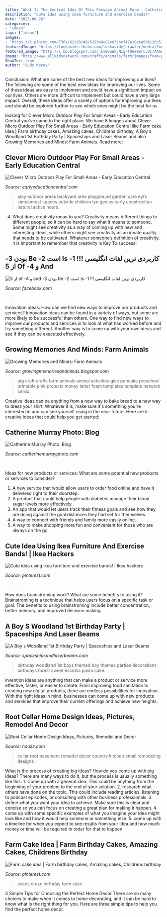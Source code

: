 ```yaml
---
title: "What Is The Central Idea Of This Passage Animal Farm : Catherine Murray Photo: Blog"
description: "Cute idea using ikea furniture and exercise bands!"
date: "2023-06-26"
categories:
- "ideas"
tags: ["ideas"]
images:
- "https://i.pinimg.com/736x/62/93/48/629348c82e63cbef47e10eea5db120c5--stuffed-animal-zoo-stuffed-animal-storage.jpg"
featuredImage: "https://lookaside.fbsbx.com/lookaside/crawler/media/?media_id=105985174556374"
featured_image: "http://1.bp.blogspot.com/_LvEDuWF3NIg/TUee9ZruvDI/AAAAAAAAAuU/4DEaVAE8tms/s1600/EC_SausageTasting_PhotoKitchen_MG_1852.jpg"
image: "http://www.allkidsnetwork.com/crafts/animals/farm/images/foam-pig-craft.jpg"
ShowToc: true
author: "Judy Kozey"
---
```



Conclusion: What are some of the best new ideas for improving our lives?
The following are some of the best new ideas for improving our lives. Some of these ideas are easy to implement and could have a significant impact on our lives. Others are more difficult to implement but could have a very large impact. Overall, these ideas offer a variety of options for improving our lives and should be explored further to see which ones might be the best for us.

	

		
looking for Clever Micro Outdoor Play For Small Areas - Early Education Central you've came to the right place. We have 8 Images about Clever Micro Outdoor Play For Small Areas - Early Education Central like Farm cake idea | Farm birthday cakes, Amazing cakes, Childrens birthday, A Boy s Woodland 1st Birthday Party | Spaceships and Laser Beams and also Growing Memories and Minds: Farm Animals. Read more:
		
    
## Clever Micro Outdoor Play For Small Areas - Early Education Central

<img loading=lazy src="https://www.earlyeducationcentral.com/wp-content/uploads/2015/12/10980726_621223828007774_8407318760259613481_n.jpg" onerror="this.onerror=null;this.src='https://tse1.mm.bing.net/th?id=OIP.011osSyJHpqXF9H-t9kFvgHaFj&amp;pid=15.1';" alt="Clever Micro Outdoor Play For Small Areas - Early Education Central">

_Source: earlyeducationcentral.com_

>play outdoor areas backyard area playground garden care eyfs simplemost spaces outside children lyn genius early construction natural active hours. 

	

4. What does creativity mean to you?
Creativity means different things to different people, so it can be hard to say what it means to someone. Some might see creativity as a way of coming up with new and interesting ideas, while others might see creativity as an innate quality that needs to be cultivated. Whatever someone’s definition of creativity, it is important to remember that creativity is Key To success!

    
## ‫کاربردی ترین لغات انگلیسی !!! 1- Is است 2- Be بودن 3- And و 4- Of از 5

<img loading=lazy src="https://lookaside.fbsbx.com/lookaside/crawler/media/?media_id=105985174556374" onerror="this.onerror=null;this.src='https://tse2.mm.bing.net/th?id=OIP.1-djBB0KGhB1a_xpnUFUsQHaHa&amp;pid=15.1';" alt="‫کاربردی ترین لغات انگلیسی !!! 1- is است 2- be بودن 3- and و 4- of از 5">

_Source: facebook.com_

>. 

	

Innovation ideas: How can we find new ways to improve our products and services?
Innovation ideas can be found in a variety of ways, but some are more likely to be successful than others. One way to find new ways to improve our products and services is to look at what has worked before and try something different. Another way is to come up with your own ideas and see if they can be executed effectively.

    
## Growing Memories And Minds: Farm Animals

<img loading=lazy src="http://www.allkidsnetwork.com/crafts/animals/farm/images/foam-pig-craft.jpg" onerror="this.onerror=null;this.src='https://tse2.mm.bing.net/th?id=OIP.FUluC2Wd5t5hF_1H9StRtwAAAA&amp;pid=15.1';" alt="Growing Memories and Minds: Farm Animals">

_Source: growingmemoriesandminds.blogspot.com_

>pig craft crafts farm animals animal activities give pancake preschool printable pink projects money letter foam templates template network cerdo. 

	

Creative ideas can be anything from a new way to bake bread to a new way to dress your shirt. Whatever it is, make sure it's something you're interested in and can see yourself using in the near future. Here are 5 creative ideas that could help you get started: 

    
## Catherine Murray Photo: Blog

<img loading=lazy src="http://1.bp.blogspot.com/_LvEDuWF3NIg/TUee9ZruvDI/AAAAAAAAAuU/4DEaVAE8tms/s1600/EC_SausageTasting_PhotoKitchen_MG_1852.jpg" onerror="this.onerror=null;this.src='https://tse1.mm.bing.net/th?id=OIP.dcHjrBh__t59wIWyliw62AHaLG&amp;pid=15.1';" alt="Catherine Murray Photo: Blog">

_Source: catherinemurrayphoto.com_

>. 

	

Ideas for new products or services: What are some potential new products or services to consider?
1. A new service that would allow users to order food online and have it delivered right to their doorstep.
2. A product that could help people with diabetes manage their blood sugar levels more effectively.
3. An app that would let users track their fitness goals and see how they are doing against the goal distances they had set for themselves.
4. A way to connect with friends and family more easily online.
5. A way to make shopping more fun and convenient for those who are always on the go.

    
## Cute Idea Using Ikea Furniture And Exercise Bands! | Ikea Hackers

<img loading=lazy src="https://i.pinimg.com/736x/62/93/48/629348c82e63cbef47e10eea5db120c5--stuffed-animal-zoo-stuffed-animal-storage.jpg" onerror="this.onerror=null;this.src='https://tse4.mm.bing.net/th?id=OIP.h9vv_l-9Eb1vW13EcezPYwHaJ4&amp;pid=15.1';" alt="Cute idea using ikea furniture and exercise bands! | Ikea hackers">

_Source: pinterest.com_

>. 

	

How does brainstroming work? What are some benefits to using it?
Brainstroming is a technique that helps users focus on a specific task or goal. The benefits to using brainstroming include better concentration, better memory, and improved decision making.

    
## A Boy S Woodland 1st Birthday Party | Spaceships And Laser Beams

<img loading=lazy src="http://spaceshipsandlaserbeams.com/wp-content/uploads/2015/09/woodland-birthday-party-ideas-boys.jpg" onerror="this.onerror=null;this.src='https://tse1.mm.bing.net/th?id=OIP.xJ0Cuc_mF98_AttR55v3LgHaLH&amp;pid=15.1';" alt="A Boy s Woodland 1st Birthday Party | Spaceships and Laser Beams">

_Source: spaceshipsandlaserbeams.com_

>birthday woodland 1st boys themed boy themes parties decorations birthdays forest sweet escolha pasta cake. 

	

invention ideas are anything that can make a product or service more effective, faster, or easier to create. From improving food sanitation to creating new digital products, there are endless possibilities for innovation. With the right ideas in mind, businesses can come up with new products and services that improve their current offerings and achieve new heights.

    
## Root Cellar Home Design Ideas, Pictures, Remodel And Decor

<img loading=lazy src="http://st.hzcdn.com/fimgs/2d515fc40fc51757_0939-w500-h400-b0-p0--contemporary-basement.jpg" onerror="this.onerror=null;this.src='https://tse2.mm.bing.net/th?id=OIP.6G_Oaw1xFJ3LQvk4kbYKrwHaF7&amp;pid=15.1';" alt="Root Cellar Home Design Ideas, Pictures, Remodel and Decor">

_Source: houzz.com_

>cellar root basement remodel decor country kitchen email remodeling designs. 

	

What is the process of creating big ideas?
How do you come up with big ideas? There are many ways to do it, but the process is usually something like this: 1. Come up with a general idea. This could be anything from the beginning of your problem to the end of your solution. 2. research what others have done on the topic. This could include reading articles, listening to podcast episodes, or consulting with other business professionals. 3. define what you want your idea to achieve. Make sure this is clear and concise so you can focus on creating a great plan for making it happen. 4. come up with some specific examples of what you imagine your idea might look like and how it would help someone or something else. 5. come up with a timeline for when you expect to see results from your idea and how much money or time will be required in order for that to happen 
    
## Farm Cake Idea | Farm Birthday Cakes, Amazing Cakes, Childrens Birthday

<img loading=lazy src="https://i.pinimg.com/originals/17/7f/57/177f57ecf978ab6a7d7525d67be1d25a.jpg" onerror="this.onerror=null;this.src='https://tse1.mm.bing.net/th?id=OIP.MvQ2Mwn9W7BJJG2-ab90BgHaLH&amp;pid=15.1';" alt="Farm cake idea | Farm birthday cakes, Amazing cakes, Childrens birthday">

_Source: pinterest.com_

>cakes crazy birthday farm cake. 

	

3 Simple Tips for Choosing the Perfect Home Decor
There are so many choices to make when it comes to home decorating, and it can be hard to know what is the right thing for you. Here are three simple tips to help you find the perfect home decor.

